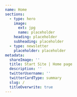 ```yaml
---
name: Home
sections:
  - type: hero
    image:
      ext: jpg
      name: placeholder
    heading: placeholder
    subheading: placeholder
  - type: newsletter
    placeholder: placeholder
metadata:
  shareImage: ''
  title: Start Site | Home page
  description: ''
  twitterUsername: ''
  twitterCardType: summary
  slug: /
  titleOverwrite: true
---
```

